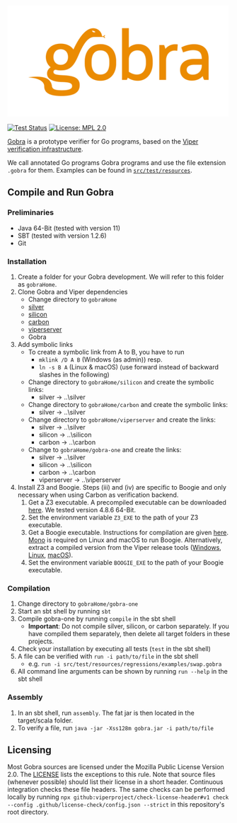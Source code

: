 <img src=".github/docs/gobra.png" height="250">

[![Test Status](https://github.com/viperproject/gobra/workflows/test/badge.svg?branch=master)](https://github.com/viperproject/gobra/actions?query=workflow%3Atest+branch%3Amaster)
[![License: MPL 2.0](https://img.shields.io/badge/License-MPL%202.0-brightgreen.svg)](./LICENSE)

[Gobra](https://www.pm.inf.ethz.ch/research/gobra.html) is a prototype verifier for Go programs, based on the [Viper verification infrastructure](https://www.pm.inf.ethz.ch/research/viper.html).

We call annotated Go programs Gobra programs and use the file extension `.gobra` for them. Examples can be found in [`src/test/resources`](https://github.com/viperproject/gobra/blob/master/src/test/resources).

## Compile and Run Gobra
### Preliminaries
- Java 64-Bit (tested with version 11)
- SBT (tested with version 1.2.6)
- Git

### Installation
1. Create a folder for your Gobra development. We will refer to this folder as `gobraHome`.
2. Clone Gobra and Viper dependencies
    - Change directory to `gobraHome`
    - [silver](https://github.com/viperproject/silver)
    - [silicon](https://github.com/viperproject/silicon)
    - [carbon](https://github.com/viperproject/carbon)
    - [viperserver](https://github.com/viperproject/viperserver)
    - Gobra
3. Add symbolic links
    - To create a symbolic link from A to B, you have to run
        - `mklink /D A B` (Windows (as admin)) resp.
        - `ln -s B A` (Linux & macOS) (use forward instead of backward slashes in the following)
    - Change directory to `gobraHome/silicon` and create the symbolic links:
        - silver -> ..\silver
    - Change directory to `gobraHome/carbon` and create the symbolic links:
        - silver -> ..\silver
    - Change directory to `gobraHome/viperserver` and create the links:
        - silver -> ..\silver
        - silicon -> ..\silicon
        - carbon -> ..\carbon
    - Change to `gobraHome/gobra-one` and create the links:
        - silver -> ..\silver
        - silicon -> ..\silicon
        - carbon -> ..\carbon
        - viperserver -> ..\viperserver
4. Install Z3 and Boogie. 
    Steps (iii) and (iv) are specific to Boogie and only necessary when using Carbon as verification backend.
    1. Get a Z3 executable. A precompiled executable can be downloaded [here](https://github.com/Z3Prover/z3/releases). 
      We tested version 4.8.6 64-Bit.
    2. Set the environment variable `Z3_EXE` to the path of your Z3 executable.
    3. Get a Boogie executable. Instructions for compilation are given [here](https://github.com/boogie-org/boogie).
        [Mono](https://www.mono-project.com/download/stable/) is required on Linux and macOS to run Boogie.
        Alternatively, extract a compiled version from the Viper release tools
        ([Windows](http://viper.ethz.ch/downloads/ViperToolsReleaseWin.zip), [Linux](http://viper.ethz.ch/downloads/ViperToolsReleaseLinux.zip), [macOS](http://viper.ethz.ch/downloads/ViperToolsReleaseMac.zip)).
    4. Set the environment variable `BOOGIE_EXE` to the path of your Boogie executable.

### Compilation
1. Change directory to `gobraHome/gobra-one`
2. Start an sbt shell by running `sbt`
3. Compile gobra-one by running `compile` in the sbt shell
    - **Important**: Do not compile silver, silicon, or carbon separately. 
    If you have compiled them separately, then delete all target folders in these projects.
4. Check your installation by executing all tests (`test` in the sbt shell)
5. A file can be verified with `run -i path/to/file` in the sbt shell
    - e.g. `run -i src/test/resources/regressions/examples/swap.gobra`
6. All command line arguments can be shown by running `run --help` in the sbt shell

### Assembly
1. In an sbt shell, run `assembly`. The fat jar is then located in the target/scala folder.
2. To verify a file, run `java -jar -Xss128m gobra.jar -i path/to/file`


## Licensing
Most Gobra sources are licensed under the Mozilla Public License Version 2.0. 
The [LICENSE](./LICENSE) lists the exceptions to this rule.
Note that source files (whenever possible) should list their license in a short header.
Continuous integration checks these file headers.
The same checks can be performed locally by running `npx github:viperproject/check-license-header#v1 check --config .github/license-check/config.json --strict` in this repository's root directory.
